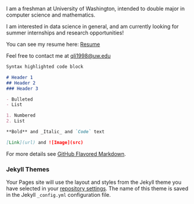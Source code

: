 I am a freshman at University of Washington, intended to double major in computer science and mathematics. 

I am interested in data science in general, and am currently looking for summer internships and research opportunities!

You can see my resume here: [Resume](https://drive.google.com/file/d/19SvmwifRPoazgERTNEJ7s7VuY-4lweZw/view?usp=sharing) 

Feel free to contact me at qli1998@uw.edu 

```markdown
Syntax highlighted code block

# Header 1
## Header 2
### Header 3

- Bulleted
- List

1. Numbered
2. List

**Bold** and _Italic_ and `Code` text

[Link](url) and ![Image](src)
```

For more details see [GitHub Flavored Markdown](https://guides.github.com/features/mastering-markdown/).

### Jekyll Themes

Your Pages site will use the layout and styles from the Jekyll theme you have selected in your [repository settings](https://github.com/QingxinL/qingxinl.github.io/settings). The name of this theme is saved in the Jekyll `_config.yml` configuration file.
